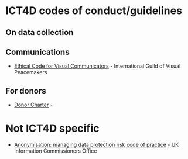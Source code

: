 # ICT4D codes of conduct/guidelines

## On data collection

## Communications

* [Ethical Code for Visual Communicators](http://visualpeacemakers.org/about/ethical_code/) - International Guild of Visual Peacemakers

## For donors

* [Donor Charter](http://www.donorscharter.org/) -

# Not ICT4D specific

* [Anonymisation: managing data protection risk code of practice](http://ico.org.uk/for_organisations/data_protection/topic_guides/anonymisation) - UK Information Commissioners Office